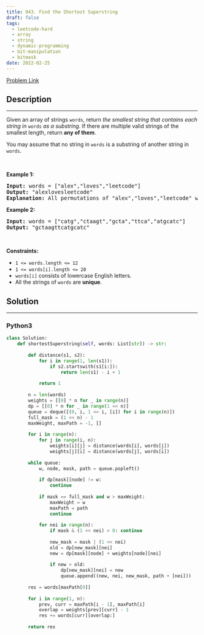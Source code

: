 ```yaml
---
title: 943. Find the Shortest Superstring
draft: false
tags: 
  - leetcode-hard
  - array
  - string
  - dynamic-programming
  - bit-manipulation
  - bitmask
date: 2022-02-25
---
```


[Problem Link](https://leetcode.com/problems/find-the-shortest-superstring/)

## Description

---
<p>Given an array of strings <code>words</code>, return <em>the smallest string that contains each string in</em> <code>words</code> <em>as a substring</em>. If there are multiple valid strings of the smallest length, return <strong>any of them</strong>.</p>

<p>You may assume that no string in <code>words</code> is a substring of another string in <code>words</code>.</p>

<p>&nbsp;</p>
<p><strong class="example">Example 1:</strong></p>

<pre>
<strong>Input:</strong> words = [&quot;alex&quot;,&quot;loves&quot;,&quot;leetcode&quot;]
<strong>Output:</strong> &quot;alexlovesleetcode&quot;
<strong>Explanation:</strong> All permutations of &quot;alex&quot;,&quot;loves&quot;,&quot;leetcode&quot; would also be accepted.
</pre>

<p><strong class="example">Example 2:</strong></p>

<pre>
<strong>Input:</strong> words = [&quot;catg&quot;,&quot;ctaagt&quot;,&quot;gcta&quot;,&quot;ttca&quot;,&quot;atgcatc&quot;]
<strong>Output:</strong> &quot;gctaagttcatgcatc&quot;
</pre>

<p>&nbsp;</p>
<p><strong>Constraints:</strong></p>

<ul>
	<li><code>1 &lt;= words.length &lt;= 12</code></li>
	<li><code>1 &lt;= words[i].length &lt;= 20</code></li>
	<li><code>words[i]</code> consists of lowercase English letters.</li>
	<li>All the strings of <code>words</code> are <strong>unique</strong>.</li>
</ul>


## Solution

---
### Python3
``` py title='find-the-shortest-superstring'
class Solution:
    def shortestSuperstring(self, words: List[str]) -> str:
        
        def distance(s1, s2):
            for i in range(1, len(s1)):
                if s2.startswith(s1[i:]):
                    return len(s1) - i + 1
            
            return 1
        
        n = len(words)
        weights = [[0] * n for _ in range(n)]
        dp = [[0] * n for _ in range(1 << n)]
        queue = deque([(0, i, 1 << i, [i]) for i in range(n)])
        full_mask = (1 << n) - 1
        maxWeight, maxPath = -1, []
        
        for i in range(n):
            for j in range(i, n):
                weights[i][j] = distance(words[i], words[j])
                weights[j][i] = distance(words[j], words[i])
        
        while queue:
            w, node, mask, path = queue.popleft()
            
            if dp[mask][node] != w:
                continue
            
            if mask == full_mask and w > maxWeight:
                maxWeight = w
                maxPath = path
                continue
            
            for nei in range(n):
                if mask & (1 << nei) > 0: continue
                
                new_mask = mask | (1 << nei)
                old = dp[new_mask][nei]
                new = dp[mask][node] + weights[node][nei]
                
                if new > old:
                    dp[new_mask][nei] = new
                    queue.append((new, nei, new_mask, path + [nei]))
        
        res = words[maxPath[0]]
        
        for i in range(1, n):
            prev, curr = maxPath[i - 1], maxPath[i]
            overlap = weights[prev][curr] - 1
            res += words[curr][overlap:]
            
        return res
            
```

